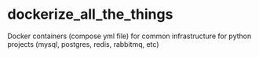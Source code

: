 # dockerize_all_the_things
Docker containers (compose yml file) for common infrastructure for python projects (mysql, postgres, redis, rabbitmq, etc)
